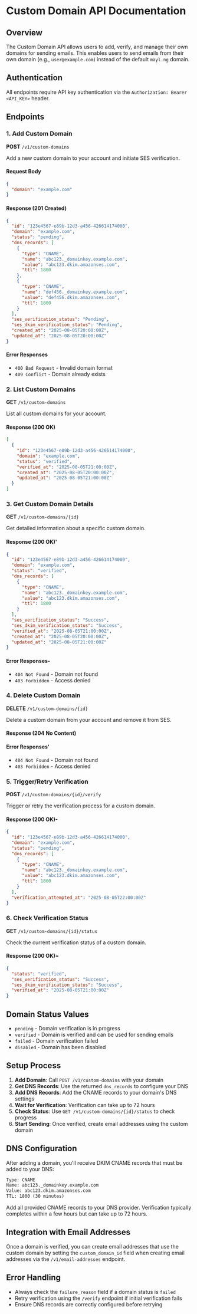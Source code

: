 # Custom Domain API Documentation

## Overview

The Custom Domain API allows users to add, verify, and manage their own domains for sending emails. This enables users to send emails from their own domain (e.g., `user@example.com`) instead of the default `mayl.ng` domain.

## Authentication

All endpoints require API key authentication via the `Authorization: Bearer <API_KEY>` header.

## Endpoints

### 1. Add Custom Domain

**POST** `/v1/custom-domains`

Add a new custom domain to your account and initiate SES verification.

#### Request Body

```json
{
  "domain": "example.com"
}
```

#### Response (201 Created)

```json
{
  "id": "123e4567-e89b-12d3-a456-426614174000",
  "domain": "example.com",
  "status": "pending",
  "dns_records": [
    {
      "type": "CNAME",
      "name": "abc123._domainkey.example.com",
      "value": "abc123.dkim.amazonses.com",
      "ttl": 1800
    },
    {
      "type": "CNAME", 
      "name": "def456._domainkey.example.com",
      "value": "def456.dkim.amazonses.com",
      "ttl": 1800
    }
  ],
  "ses_verification_status": "Pending",
  "ses_dkim_verification_status": "Pending",
  "created_at": "2025-08-05T20:00:00Z",
  "updated_at": "2025-08-05T20:00:00Z"
}
```

#### Error Responses

- `400 Bad Request` - Invalid domain format
- `409 Conflict` - Domain already exists

### 2. List Custom Domains

**GET** `/v1/custom-domains`

List all custom domains for your account.

#### Response (200 OK)

```json
[
  {
    "id": "123e4567-e89b-12d3-a456-426614174000",
    "domain": "example.com",
    "status": "verified",
    "verified_at": "2025-08-05T21:00:00Z",
    "created_at": "2025-08-05T20:00:00Z",
    "updated_at": "2025-08-05T21:00:00Z"
  }
]
```

### 3. Get Custom Domain Details

**GET** `/v1/custom-domains/{id}`

Get detailed information about a specific custom domain.

#### Response (200 OK)'

```json
{
  "id": "123e4567-e89b-12d3-a456-426614174000",
  "domain": "example.com",
  "status": "verified",
  "dns_records": [
    {
      "type": "CNAME",
      "name": "abc123._domainkey.example.com",
      "value": "abc123.dkim.amazonses.com",
      "ttl": 1800
    }
  ],
  "ses_verification_status": "Success",
  "ses_dkim_verification_status": "Success",
  "verified_at": "2025-08-05T21:00:00Z",
  "created_at": "2025-08-05T20:00:00Z",
  "updated_at": "2025-08-05T21:00:00Z"
}
```

#### Error Responses-

- `404 Not Found` - Domain not found
- `403 Forbidden` - Access denied

### 4. Delete Custom Domain

**DELETE** `/v1/custom-domains/{id}`

Delete a custom domain from your account and remove it from SES.

#### Response (204 No Content)

#### Error Responses'

- `404 Not Found` - Domain not found
- `403 Forbidden` - Access denied

### 5. Trigger/Retry Verification

**POST** `/v1/custom-domains/{id}/verify`

Trigger or retry the verification process for a custom domain.

#### Response (200 OK)-

```json
{
  "id": "123e4567-e89b-12d3-a456-426614174000",
  "domain": "example.com",
  "status": "pending",
  "dns_records": [
    {
      "type": "CNAME",
      "name": "abc123._domainkey.example.com",
      "value": "abc123.dkim.amazonses.com",
      "ttl": 1800
    }
  ],
  "verification_attempted_at": "2025-08-05T22:00:00Z"
}
```

### 6. Check Verification Status

**GET** `/v1/custom-domains/{id}/status`

Check the current verification status of a custom domain.

#### Response (200 OK)=

```json
{
  "status": "verified",
  "ses_verification_status": "Success",
  "ses_dkim_verification_status": "Success",
  "verified_at": "2025-08-05T21:00:00Z"
}
```

## Domain Status Values

- `pending` - Domain verification is in progress
- `verified` - Domain is verified and can be used for sending emails
- `failed` - Domain verification failed
- `disabled` - Domain has been disabled

## Setup Process

1. **Add Domain**: Call `POST /v1/custom-domains` with your domain
2. **Get DNS Records**: Use the returned `dns_records` to configure your DNS
3. **Add DNS Records**: Add the CNAME records to your domain's DNS settings
4. **Wait for Verification**: Verification can take up to 72 hours
5. **Check Status**: Use `GET /v1/custom-domains/{id}/status` to check progress
6. **Start Sending**: Once verified, create email addresses using the custom domain

## DNS Configuration

After adding a domain, you'll receive DKIM CNAME records that must be added to your DNS:

```txt
Type: CNAME
Name: abc123._domainkey.example.com
Value: abc123.dkim.amazonses.com
TTL: 1800 (30 minutes)
```

Add all provided CNAME records to your DNS provider. Verification typically completes within a few hours but can take up to 72 hours.

## Integration with Email Addresses

Once a domain is verified, you can create email addresses that use the custom domain by setting the `custom_domain_id` field when creating email addresses via the `/v1/email-addresses` endpoint.

## Error Handling

- Always check the `failure_reason` field if a domain status is `failed`
- Retry verification using the `/verify` endpoint if initial verification fails
- Ensure DNS records are correctly configured before retrying
